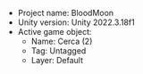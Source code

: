 <!-- UNITY CODE ASSIST INSTRUCTIONS START -->
- Project name: BloodMoon
- Unity version: Unity 2022.3.18f1
- Active game object:
  - Name: Cerca (2)
  - Tag: Untagged
  - Layer: Default
<!-- UNITY CODE ASSIST INSTRUCTIONS END -->